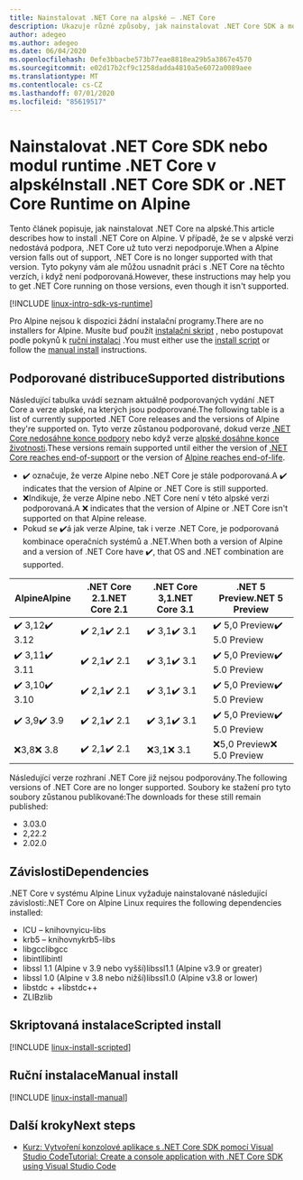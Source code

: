 ```yaml
---
title: Nainstalovat .NET Core na alpské – .NET Core
description: Ukazuje různé způsoby, jak nainstalovat .NET Core SDK a modul runtime .NET Core v alpské.
author: adegeo
ms.author: adegeo
ms.date: 06/04/2020
ms.openlocfilehash: 0efe3bbacbe573b77eae8818ea29b5a3867e4570
ms.sourcegitcommit: e02d17b2cf9c1258dadda4810a5e6072a0089aee
ms.translationtype: MT
ms.contentlocale: cs-CZ
ms.lasthandoff: 07/01/2020
ms.locfileid: "85619517"
---
```

# <a name="install-net-core-sdk-or-net-core-runtime-on-alpine"></a><span data-ttu-id="cd173-103">Nainstalovat .NET Core SDK nebo modul runtime .NET Core v alpské</span><span class="sxs-lookup"><span data-stu-id="cd173-103">Install .NET Core SDK or .NET Core Runtime on Alpine</span></span>

<span data-ttu-id="cd173-104">Tento článek popisuje, jak nainstalovat .NET Core na alpské.</span><span class="sxs-lookup"><span data-stu-id="cd173-104">This article describes how to install .NET Core on Alpine.</span></span> <span data-ttu-id="cd173-105">V případě, že se v alpské verzi nedostává podpora, .NET Core už tuto verzi nepodporuje.</span><span class="sxs-lookup"><span data-stu-id="cd173-105">When a Alpine version falls out of support, .NET Core is no longer supported with that version.</span></span> <span data-ttu-id="cd173-106">Tyto pokyny vám ale můžou usnadnit práci s .NET Core na těchto verzích, i když není podporovaná.</span><span class="sxs-lookup"><span data-stu-id="cd173-106">However, these instructions may help you to get .NET Core running on those versions, even though it isn't supported.</span></span>

[!INCLUDE [linux-intro-sdk-vs-runtime](includes/linux-intro-sdk-vs-runtime.md)]

<span data-ttu-id="cd173-107">Pro Alpine nejsou k dispozici žádní instalační programy.</span><span class="sxs-lookup"><span data-stu-id="cd173-107">There are no installers for Alpine.</span></span> <span data-ttu-id="cd173-108">Musíte buď použít [instalační skript](#scripted-install) , nebo postupovat podle pokynů k [ruční instalaci](#manual-install) .</span><span class="sxs-lookup"><span data-stu-id="cd173-108">You must either use the [install script](#scripted-install) or follow the [manual install](#manual-install) instructions.</span></span>

## <a name="supported-distributions"></a><span data-ttu-id="cd173-109">Podporované distribuce</span><span class="sxs-lookup"><span data-stu-id="cd173-109">Supported distributions</span></span>

<span data-ttu-id="cd173-110">Následující tabulka uvádí seznam aktuálně podporovaných vydání .NET Core a verze alpské, na kterých jsou podporované.</span><span class="sxs-lookup"><span data-stu-id="cd173-110">The following table is a list of currently supported .NET Core releases and the versions of Alpine they're supported on.</span></span> <span data-ttu-id="cd173-111">Tyto verze zůstanou podporované, dokud verze [.NET Core nedosáhne konce podpory](https://dotnet.microsoft.com/platform/support/policy/dotnet-core) nebo když verze [alpské dosáhne konce životnosti](https://wiki.alpinelinux.org/wiki/Alpine_Linux:Releases).</span><span class="sxs-lookup"><span data-stu-id="cd173-111">These versions remain supported until either the version of [.NET Core reaches end-of-support](https://dotnet.microsoft.com/platform/support/policy/dotnet-core) or the version of [Alpine reaches end-of-life](https://wiki.alpinelinux.org/wiki/Alpine_Linux:Releases).</span></span>

- <span data-ttu-id="cd173-112">✔️ označuje, že verze Alpine nebo .NET Core je stále podporovaná.</span><span class="sxs-lookup"><span data-stu-id="cd173-112">A ✔️ indicates that the version of Alpine or .NET Core is still supported.</span></span>
- <span data-ttu-id="cd173-113">❌Indikuje, že verze Alpine nebo .NET Core není v této alpské verzi podporovaná.</span><span class="sxs-lookup"><span data-stu-id="cd173-113">A ❌ indicates that the version of Alpine or .NET Core isn't supported on that Alpine release.</span></span>
- <span data-ttu-id="cd173-114">Pokud se ✔️á jak verze Alpine, tak i verze .NET Core, je podporovaná kombinace operačních systémů a .NET.</span><span class="sxs-lookup"><span data-stu-id="cd173-114">When both a version of Alpine and a version of .NET Core have ✔️, that OS and .NET combination are supported.</span></span>

| <span data-ttu-id="cd173-115">Alpine</span><span class="sxs-lookup"><span data-stu-id="cd173-115">Alpine</span></span>                   | <span data-ttu-id="cd173-116">.NET Core 2.1</span><span class="sxs-lookup"><span data-stu-id="cd173-116">.NET Core 2.1</span></span> | <span data-ttu-id="cd173-117">.NET Core 3,1</span><span class="sxs-lookup"><span data-stu-id="cd173-117">.NET Core 3.1</span></span> | <span data-ttu-id="cd173-118">.NET 5 Preview</span><span class="sxs-lookup"><span data-stu-id="cd173-118">.NET 5 Preview</span></span> |
|--------------------------|---------------|---------------|----------------|
| <span data-ttu-id="cd173-119">✔️ 3,12</span><span class="sxs-lookup"><span data-stu-id="cd173-119">✔️ 3.12</span></span>  | <span data-ttu-id="cd173-120">✔️ 2,1</span><span class="sxs-lookup"><span data-stu-id="cd173-120">✔️ 2.1</span></span>        | <span data-ttu-id="cd173-121">✔️ 3,1</span><span class="sxs-lookup"><span data-stu-id="cd173-121">✔️ 3.1</span></span>        | <span data-ttu-id="cd173-122">✔️ 5,0 Preview</span><span class="sxs-lookup"><span data-stu-id="cd173-122">✔️ 5.0 Preview</span></span> |
| <span data-ttu-id="cd173-123">✔️ 3,11</span><span class="sxs-lookup"><span data-stu-id="cd173-123">✔️ 3.11</span></span>  | <span data-ttu-id="cd173-124">✔️ 2,1</span><span class="sxs-lookup"><span data-stu-id="cd173-124">✔️ 2.1</span></span>        | <span data-ttu-id="cd173-125">✔️ 3,1</span><span class="sxs-lookup"><span data-stu-id="cd173-125">✔️ 3.1</span></span>        | <span data-ttu-id="cd173-126">✔️ 5,0 Preview</span><span class="sxs-lookup"><span data-stu-id="cd173-126">✔️ 5.0 Preview</span></span> |
| <span data-ttu-id="cd173-127">✔️ 3,10</span><span class="sxs-lookup"><span data-stu-id="cd173-127">✔️ 3.10</span></span>  | <span data-ttu-id="cd173-128">✔️ 2,1</span><span class="sxs-lookup"><span data-stu-id="cd173-128">✔️ 2.1</span></span>        | <span data-ttu-id="cd173-129">✔️ 3,1</span><span class="sxs-lookup"><span data-stu-id="cd173-129">✔️ 3.1</span></span>        | <span data-ttu-id="cd173-130">✔️ 5,0 Preview</span><span class="sxs-lookup"><span data-stu-id="cd173-130">✔️ 5.0 Preview</span></span> |
| <span data-ttu-id="cd173-131">✔️ 3,9</span><span class="sxs-lookup"><span data-stu-id="cd173-131">✔️ 3.9</span></span>   | <span data-ttu-id="cd173-132">✔️ 2,1</span><span class="sxs-lookup"><span data-stu-id="cd173-132">✔️ 2.1</span></span>        | <span data-ttu-id="cd173-133">✔️ 3,1</span><span class="sxs-lookup"><span data-stu-id="cd173-133">✔️ 3.1</span></span>        | <span data-ttu-id="cd173-134">✔️ 5,0 Preview</span><span class="sxs-lookup"><span data-stu-id="cd173-134">✔️ 5.0 Preview</span></span> |
| <span data-ttu-id="cd173-135">❌3,8</span><span class="sxs-lookup"><span data-stu-id="cd173-135">❌ 3.8</span></span>   | <span data-ttu-id="cd173-136">✔️ 2,1</span><span class="sxs-lookup"><span data-stu-id="cd173-136">✔️ 2.1</span></span>        | <span data-ttu-id="cd173-137">❌3,1</span><span class="sxs-lookup"><span data-stu-id="cd173-137">❌ 3.1</span></span>        | <span data-ttu-id="cd173-138">❌5,0 Preview</span><span class="sxs-lookup"><span data-stu-id="cd173-138">❌ 5.0 Preview</span></span> |

<span data-ttu-id="cd173-139">Následující verze rozhraní .NET Core již nejsou podporovány.</span><span class="sxs-lookup"><span data-stu-id="cd173-139">The following versions of .NET Core are no longer supported.</span></span> <span data-ttu-id="cd173-140">Soubory ke stažení pro tyto soubory zůstanou publikované:</span><span class="sxs-lookup"><span data-stu-id="cd173-140">The downloads for these still remain published:</span></span>

- <span data-ttu-id="cd173-141">3.0</span><span class="sxs-lookup"><span data-stu-id="cd173-141">3.0</span></span>
- <span data-ttu-id="cd173-142">2,2</span><span class="sxs-lookup"><span data-stu-id="cd173-142">2.2</span></span>
- <span data-ttu-id="cd173-143">2.0</span><span class="sxs-lookup"><span data-stu-id="cd173-143">2.0</span></span>

## <a name="dependencies"></a><span data-ttu-id="cd173-144">Závislosti</span><span class="sxs-lookup"><span data-stu-id="cd173-144">Dependencies</span></span>

<span data-ttu-id="cd173-145">.NET Core v systému Alpine Linux vyžaduje nainstalované následující závislosti:</span><span class="sxs-lookup"><span data-stu-id="cd173-145">.NET Core on Alpine Linux requires the following dependencies installed:</span></span>

- <span data-ttu-id="cd173-146">ICU – knihovny</span><span class="sxs-lookup"><span data-stu-id="cd173-146">icu-libs</span></span>
- <span data-ttu-id="cd173-147">krb5 – knihovny</span><span class="sxs-lookup"><span data-stu-id="cd173-147">krb5-libs</span></span>
- <span data-ttu-id="cd173-148">libgcc</span><span class="sxs-lookup"><span data-stu-id="cd173-148">libgcc</span></span>
- <span data-ttu-id="cd173-149">libintl</span><span class="sxs-lookup"><span data-stu-id="cd173-149">libintl</span></span>
- <span data-ttu-id="cd173-150">libssl 1.1 (Alpine v 3.9 nebo vyšší)</span><span class="sxs-lookup"><span data-stu-id="cd173-150">libssl1.1 (Alpine v3.9 or greater)</span></span>
- <span data-ttu-id="cd173-151">libssl 1.0 (Alpine v 3.8 nebo nižší)</span><span class="sxs-lookup"><span data-stu-id="cd173-151">libssl1.0 (Alpine v3.8 or lower)</span></span>
- <span data-ttu-id="cd173-152">libstdc + +</span><span class="sxs-lookup"><span data-stu-id="cd173-152">libstdc++</span></span>
- <span data-ttu-id="cd173-153">ZLIB</span><span class="sxs-lookup"><span data-stu-id="cd173-153">zlib</span></span>

## <a name="scripted-install"></a><span data-ttu-id="cd173-154">Skriptovaná instalace</span><span class="sxs-lookup"><span data-stu-id="cd173-154">Scripted install</span></span>

[!INCLUDE [linux-install-scripted](includes/linux-install-scripted.md)]

## <a name="manual-install"></a><span data-ttu-id="cd173-155">Ruční instalace</span><span class="sxs-lookup"><span data-stu-id="cd173-155">Manual install</span></span>

[!INCLUDE [linux-install-manual](includes/linux-install-manual.md)]

## <a name="next-steps"></a><span data-ttu-id="cd173-156">Další kroky</span><span class="sxs-lookup"><span data-stu-id="cd173-156">Next steps</span></span>

- [<span data-ttu-id="cd173-157">Kurz: Vytvoření konzolové aplikace s .NET Core SDK pomocí Visual Studio Code</span><span class="sxs-lookup"><span data-stu-id="cd173-157">Tutorial: Create a console application with .NET Core SDK using Visual Studio Code</span></span>](../tutorials/with-visual-studio-code.md)
